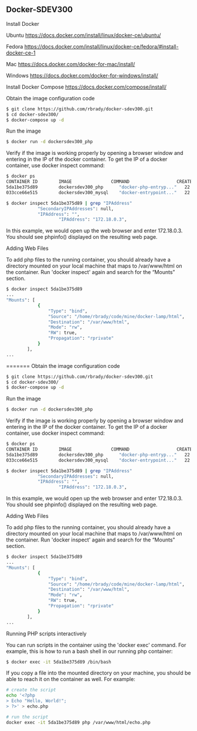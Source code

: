 Docker-SDEV300
--------------

Install Docker

Ubuntu
https://docs.docker.com/install/linux/docker-ce/ubuntu/

Fedora
https://docs.docker.com/install/linux/docker-ce/fedora/#install-docker-ce-1

Mac
https://docs.docker.com/docker-for-mac/install/

Windows
https://docs.docker.com/docker-for-windows/install/

Install Docker Compose
https://docs.docker.com/compose/install/

Obtain the image configuration code
```bash
$ git clone https://github.com/rbrady/docker-sdev300.git
$ cd docker-sdev300/
$ docker-compose up -d
```

Run the image
```bash
$ docker run -d dockersdev300_php
```

Verify if the image is working properly by opening a browser window and entering in the IP of the docker container.  To get the IP of a docker container, use docker inspect command:
```bash
$ docker ps
CONTAINER ID        IMAGE               COMMAND                  CREATED             STATUS              PORTS                NAMES
5da1be375d89        dockersdev300_php      "docker-php-entryp..."   22 minutes ago      Up 22 minutes       0.0.0.0:80->80/tcp   dockerlamp_php_1
033cce66e515        dockersdev300_mysql    "docker-entrypoint..."   22 minutes ago      Up 22 minutes       3306/tcp             dockerlamp_mysql_1

$ docker inspect 5da1be375d89 | grep "IPAddress"
            "SecondaryIPAddresses": null,
            "IPAddress": "",
                    "IPAddress": "172.18.0.3",
```
In this example, we would open up the web browser and enter 172.18.0.3.  You should see phpinfo() displayed on the resulting web page.

Adding Web Files

To add php files to the running container, you should already have a directory mounted on your local machine that maps to /var/www/html on the container.   Run 'docker inspect' again and search for the “Mounts” section.

```bash
$ docker inspect 5da1be375d89
...
"Mounts": [
            {
                "Type": "bind",
                "Source": "/home/rbrady/code/mine/docker-lamp/html",
                "Destination": "/var/www/html",
                "Mode": "rw",
                "RW": true,
                "Propagation": "rprivate"
            }
        ],
...
```
=======
Obtain the image configuration code
```bash
$ git clone https://github.com/rbrady/docker-sdev300.git
$ cd docker-sdev300/
$ docker-compose up -d
```

Run the image
```bash
$ docker run -d dockersdev300_php
```

Verify if the image is working properly by opening a browser window and entering in the IP of the docker container.  To get the IP of a docker container, use docker inspect command:
```bash
$ docker ps
CONTAINER ID        IMAGE               COMMAND                  CREATED             STATUS              PORTS                NAMES
5da1be375d89        dockersdev300_php      "docker-php-entryp..."   22 minutes ago      Up 22 minutes       0.0.0.0:80->80/tcp   dockerlamp_php_1
033cce66e515        dockersdev300_mysql    "docker-entrypoint..."   22 minutes ago      Up 22 minutes       3306/tcp             dockerlamp_mysql_1

$ docker inspect 5da1be375d89 | grep "IPAddress"
            "SecondaryIPAddresses": null,
            "IPAddress": "",
                    "IPAddress": "172.18.0.3",
```
In this example, we would open up the web browser and enter 172.18.0.3.  You should see phpinfo() displayed on the resulting web page.

Adding Web Files

To add php files to the running container, you should already have a directory mounted on your local machine that maps to /var/www/html on the container.   Run 'docker inspect' again and search for the “Mounts” section.

```bash
$ docker inspect 5da1be375d89
...
"Mounts": [
            {
                "Type": "bind",
                "Source": "/home/rbrady/code/mine/docker-lamp/html",
                "Destination": "/var/www/html",
                "Mode": "rw",
                "RW": true,
                "Propagation": "rprivate"
            }
        ],
...
```

Running PHP scripts interactively

You can run scripts in the container using the 'docker exec' command.  For example, this is how to run a bash shell in our running php container:
```bash
$ docker exec -it 5da1be375d89 /bin/bash
```
If you copy a file into the mounted directory on your machine, you should be able to reach it on the container as well.  For example:
```bash
# create the script
echo '<?php
> Echo "Hello, World!";
> ?>' > echo.php

# run the script
docker exec -it 5da1be375d89 php /var/www/html/echo.php
```

